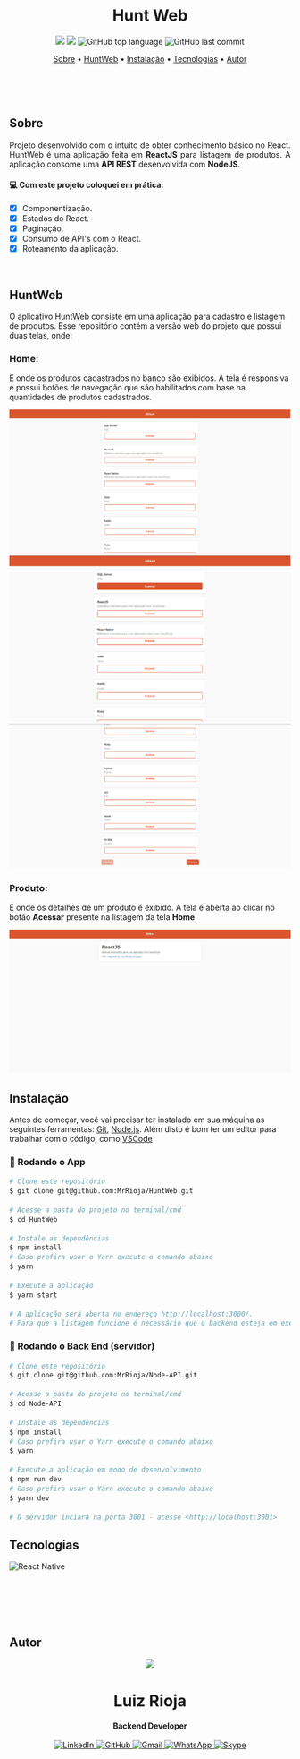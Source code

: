 <h1 align="center">
Hunt Web
</h1>

<p align="center">
  <img src="https://img.shields.io/static/v1?label=hunt&message=web&color=blueviolet&style=for-the-badge"/>
  <img src="https://img.shields.io/github/license/MrRioja/HuntWeb?color=blueviolet&logo=License&style=for-the-badge"/>
  <img alt="GitHub top language" src="https://img.shields.io/github/languages/top/MrRioja/HuntWeb?color=blueviolet&logo=TypeScript&logoColor=white&style=for-the-badge">
  <img alt="GitHub last commit" src="https://img.shields.io/github/last-commit/MrRioja/HuntWeb?color=blueviolet&style=for-the-badge">
</p>

<p align="center">
  <a href="#sobre">Sobre</a> •
  <a href="#HuntWeb">HuntWeb</a> •
  <a href="#instalação">Instalação</a> •
  <a href="#tecnologias">Tecnologias</a> •
  <a href="#autor">Autor</a>  
</p>

<br><br><br>

## Sobre

<p align="justify">
 Projeto desenvolvido com o intuito de obter conhecimento básico no React.
 HuntWeb é uma aplicação feita em <strong>ReactJS</strong> para listagem de produtos. A aplicação consome uma <strong>API REST</strong> desenvolvida com <strong>NodeJS</strong>.</p>

#### :computer: Com este projeto coloquei em prática:

- [x] Componentização.
- [x] Estados do React.
- [x] Paginação.
- [x] Consumo de API's com o React.
- [x] Roteamento da aplicação.

<br>

## HuntWeb

O aplicativo HuntWeb consiste em uma aplicação para cadastro e listagem de produtos.
Esse repositório contém a versão web do projeto que possui duas telas, onde:

### Home:

É onde os produtos cadastrados no banco são exibidos. A tela é responsiva e possui botões de navegação que são habilitados com base na quantidades de produtos cadastrados.

<img src="./readme/Home.png" />

<br>
<img src="./readme/Home-Hover.png" />

<br>
<img src="./readme/Navigation.png" />

### Produto:

É onde os detalhes de um produto é exibido. A tela é aberta ao clicar no botão **Acessar** presente na listagem da tela **Home**

<img src="./readme/Product.png" />

## Instalação

Antes de começar, você vai precisar ter instalado em sua máquina as seguintes ferramentas:
[Git](https://git-scm.com), [Node.js](https://nodejs.org/en/).
Além disto é bom ter um editor para trabalhar com o código, como [VSCode](https://code.visualstudio.com/)

### 📱 Rodando o App

```bash
# Clone este repositório
$ git clone git@github.com:MrRioja/HuntWeb.git

# Acesse a pasta do projeto no terminal/cmd
$ cd HuntWeb

# Instale as dependências
$ npm install
# Caso prefira usar o Yarn execute o comando abaixo
$ yarn

# Execute a aplicação
$ yarn start

# A aplicação será aberta no endereço http://localhost:3000/.
# Para que a listagem funcione é necessário que o backend esteja em execução.
```

### 🎲 Rodando o Back End (servidor)

```bash
# Clone este repositório
$ git clone git@github.com:MrRioja/Node-API.git

# Acesse a pasta do projeto no terminal/cmd
$ cd Node-API

# Instale as dependências
$ npm install
# Caso prefira usar o Yarn execute o comando abaixo
$ yarn

# Execute a aplicação em modo de desenvolvimento
$ npm run dev
# Caso prefira usar o Yarn execute o comando abaixo
$ yarn dev

# O servidor inciará na porta 3001 - acesse <http://localhost:3001>
```

## Tecnologias

<img align="left" src="https://upload.wikimedia.org/wikipedia/commons/thumb/a/a7/React-icon.svg/200px-React-icon.svg.png" alt="React Native" height="75" />

<br><br><br><br><br><br>

## Autor

<div align="center">
<img src="https://images.weserv.nl/?url=avatars.githubusercontent.com/u/55336456?v=4&h=100&w=100&fit=cover&mask=circle&maxage=7d" />
<h1>Luiz Rioja</h1>
<strong>Backend Developer</strong>
<br/>
<br/>

<a href="https://linkedin.com/in/luizrioja" target="_blank">
<img alt="LinkedIn" src="https://img.shields.io/badge/linkedin-%230077B5.svg?style=for-the-badge&logo=linkedin&logoColor=white"/>
</a>

<a href="https://github.com/mrrioja" target="_blank">
<img alt="GitHub" src="https://img.shields.io/badge/github-%23121011.svg?style=for-the-badge&logo=github&logoColor=white"/>
</a>

<a href="mailto:lulyrioja@gmail.com?subject=Fala%20Dev" target="_blank">
<img alt="Gmail" src="https://img.shields.io/badge/Gmail-D14836?style=for-the-badge&logo=gmail&logoColor=white" />
</a>

<a href="https://api.whatsapp.com/send?phone=5511933572652" target="_blank">
<img alt="WhatsApp" src="https://img.shields.io/badge/WhatsApp-25D366?style=for-the-badge&logo=whatsapp&logoColor=white"/>
</a>

<a href="https://join.skype.com/invite/tvBbOq03j5Uu" target="_blank">
<img alt="Skype" src="https://img.shields.io/badge/SKYPE-%2300AFF0.svg?style=for-the-badge&logo=Skype&logoColor=white"/>
</a>

<br/>
<br/>
</div>

